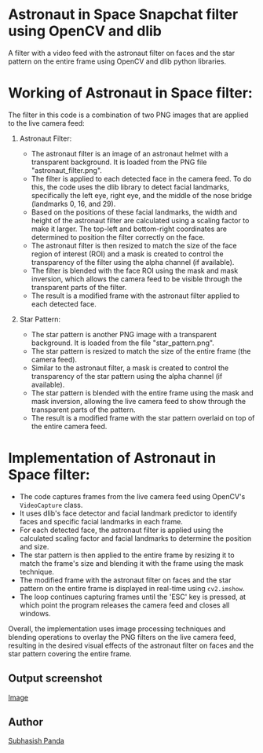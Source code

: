 # Astronaut in Space Snapchat filter using OpenCV and dlib
A filter with a video feed with the astronaut filter on faces and the star pattern on the entire frame using OpenCV and dlib python libraries. 

# Working of Astronaut in Space filter:
The filter in this code is a combination of two PNG images that are applied to the live camera feed:

1. Astronaut Filter:
   - The astronaut filter is an image of an astronaut helmet with a transparent background. It is loaded from the PNG file "astronaut_filter.png".
   - The filter is applied to each detected face in the camera feed. To do this, the code uses the dlib library to detect facial landmarks, specifically the left eye, right eye, and the middle of the nose bridge (landmarks 0, 16, and 29).
   - Based on the positions of these facial landmarks, the width and height of the astronaut filter are calculated using a scaling factor to make it larger. The top-left and bottom-right coordinates are determined to position the filter correctly on the face.
   - The astronaut filter is then resized to match the size of the face region of interest (ROI) and a mask is created to control the transparency of the filter using the alpha channel (if available).
   - The filter is blended with the face ROI using the mask and mask inversion, which allows the camera feed to be visible through the transparent parts of the filter.
   - The result is a modified frame with the astronaut filter applied to each detected face.

2. Star Pattern:
   - The star pattern is another PNG image with a transparent background. It is loaded from the file "star_pattern.png".
   - The star pattern is resized to match the size of the entire frame (the camera feed).
   - Similar to the astronaut filter, a mask is created to control the transparency of the star pattern using the alpha channel (if available).
   - The star pattern is blended with the entire frame using the mask and mask inversion, allowing the live camera feed to show through the transparent parts of the pattern.
   - The result is a modified frame with the star pattern overlaid on top of the entire camera feed.

# Implementation of Astronaut in Space filter:
   - The code captures frames from the live camera feed using OpenCV's `VideoCapture` class.
   - It uses dlib's face detector and facial landmark predictor to identify faces and specific facial landmarks in each frame.
   - For each detected face, the astronaut filter is applied using the calculated scaling factor and facial landmarks to determine the position and size.
   - The star pattern is then applied to the entire frame by resizing it to match the frame's size and blending it with the frame using the mask technique.
   - The modified frame with the astronaut filter on faces and the star pattern on the entire frame is displayed in real-time using `cv2.imshow`.
   - The loop continues capturing frames until the 'ESC' key is pressed, at which point the program releases the camera feed and closes all windows.

Overall, the implementation uses image processing techniques and blending operations to overlay the PNG filters on the live camera feed, resulting in the desired visual effects of the astronaut filter on faces and the star pattern covering the entire frame.

## Output screenshot

[Image](https://freeimage.host/i/HZRvtGj)

## Author
[Subhasish Panda](https://github.com/Codingpanda252)
